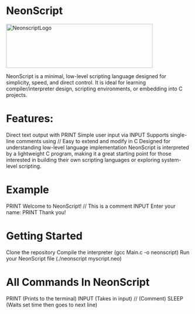 # NeonScript

<img width="400" height="120" alt="NeonscriptLogo" src="https://github.com/user-attachments/assets/e1978df2-2695-4f37-9731-20a1622c4c5e" />

NeonScript is a minimal, low-level scripting language designed for simplicity, speed, and direct control.
It is ideal for learning compiler/interpreter design, scripting environments, or embedding into C projects.

# Features:

Direct text output with PRINT <text>
Simple user input via INPUT <prompt>
Supports single-line comments using // <comment>
Easy to extend and modify in C
Designed for understanding low-level language implementation
NeonScript is interpreted by a lightweight C program, making it a great starting point for those interested in building their own scripting languages or exploring system-level scripting.

# Example
PRINT Welcome to NeonScript!
// This is a comment
INPUT Enter your name:
PRINT Thank you!
# Getting Started
Clone the repository
Compile the interpreter (gcc Main.c -o neonscript)
Run your NeonScript file (./neonscript myscript.neo)

# All Commands In NeonScript
PRINT <message> (Prints to the terminal)
INPUT <message> (Takes in input)
// <Message> (Comment)
SLEEP <time> (Waits set time then goes to next line)
